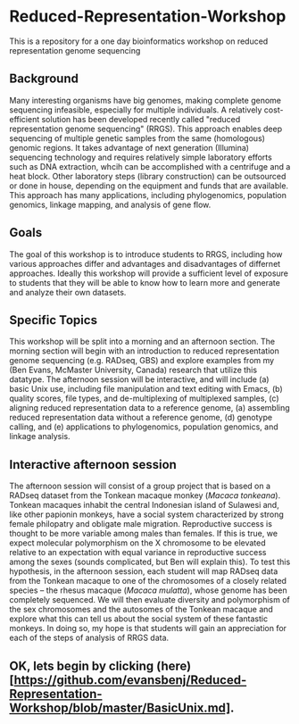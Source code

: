 # Reduced-Representation-Workshop
This is a repository for a one day bioinformatics workshop on reduced representation genome sequencing

## Background
Many interesting organisms have big genomes, making complete genome sequencing infeasible, especially for multiple individuals.  A relatively cost-efficient solution has been developed recently called "reduced representation genome sequencing" (RRGS).  This approach enables deep sequencing of multiple genetic samples from the same (homologous) genomic regions.  It takes advantage of next generation (Illumina) sequencing technology and requires relatively simple laboratory efforts such as DNA extraction, whcih can be accomplished with a centrifuge and a heat block.  Other laboratory steps (library construction) can be outsourced or done in house, depending on the equipment and funds that are available. This approach has many applications, including phylogenomics, population genomics, linkage mapping, and analysis of gene flow.

## Goals
The goal of this workshop is to introduce students to RRGS, including how various approaches differ and advantages and disadvantages of differnet approaches. Ideally this workshop will provide a sufficient level of exposure to students that they will be able to know how to learn more and generate and analyze their own datasets.

## Specific Topics
 This workshop will be split into a morning and an afternoon section. The morning section will begin with an introduction to reduced representation genome sequencing (e.g. RADseq, GBS) and explore examples from my (Ben Evans, McMaster University, Canada) research that utilize this datatype.  The afternoon session will be interactive, and will include (a) basic Unix use, including file manipulation and text editing with Emacs, (b) quality scores, file types, and de-multiplexing of multiplexed samples, (c) aligning reduced representation data to a reference genome, (a) assembling reduced representation data without a reference genome, (d) genotype calling, and (e) applications to phylogenomics, population genomics, and linkage analysis.  

## Interactive afternoon session 
 The afternoon session will consist of a group project that is based on a RADseq dataset from the Tonkean macaque monkey (*Macaca tonkeana*).  Tonkean macaques inhabit the central Indonesian island of Sulawesi and, like other papionin monkeys, have a social system characterized by strong female philopatry and obligate male migration.  Reproductive success is thought to be more variable among males than females.  If this is true, we  expect  molecular polymorphism on the X chromosome to be elevated relative to an expectation with equal variance in reproductive success among the sexes (sounds complicated, but Ben will explain this). To test this hypothesis, in the afternoon session, each student will map RADseq data from the Tonkean macaque to one of the chromosomes of a closely related species – the rhesus macaque (*Macaca mulatta*), whose genome has been completely sequenced.  We will then evaluate diversity and polymorphism of the sex chromosomes and the autosomes of the Tonkean macaque and explore what this can tell us about the social system of these fantastic monkeys.  In doing so, my hope is that students will gain an appreciation for each of the steps of analysis of RRGS data.
 
## OK, lets begin by clicking (here)[https://github.com/evansbenj/Reduced-Representation-Workshop/blob/master/BasicUnix.md].
